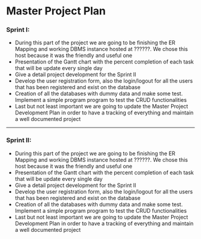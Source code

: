Master Project Plan
===================

### Sprint I:
* During this part of the project we are going to be finishing the ER Mapping and working DBMS instance hosted at ??????. We chose this host because it was the friendly and useful one
* Presentation of the Gantt chart with the percent completion of each task that will be update every single day
* Give a detail project development for the Sprint II
* Develop the user registration form, also the login/logout for all the users that has been registered and exist on the database
* Creation of all the databases with dummy data and make some test. Implement a simple program program to test the CRUD functionalities
* Last but not least important we are going to update the Master Project Development Plan in order to have a tracking of everything and maintain a well documented project

----------------------------------------------------------------------------------------------------

### Sprint II:
* During this part of the project we are going to be finishing the ER Mapping and working DBMS instance hosted at ??????. We chose this host because it was the friendly and useful one
* Presentation of the Gantt chart with the percent completion of each task that will be update every single day
* Give a detail project development for the Sprint II
* Develop the user registration form, also the login/logout for all the users that has been registered and exist on the database
* Creation of all the databases with dummy data and make some test. Implement a simple program program to test the CRUD functionalities
* Last but not least important we are going to update the Master Project Development Plan in order to have a tracking of everything and maintain a well documented project